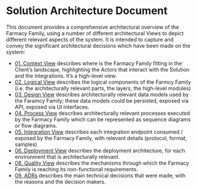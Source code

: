 # Solution Architecture Document
This document provides a comprehensive architectural overview of the Farmacy Family, using a number of different architectural Views to depict different relevant aspects of the system. It is intended to capture and convey the significant architectural decisions which have been made on the system:

- [01. Context View](ContextView/01ContextView.md)
describes where is the Farmacy Family fitting in the Client’s landscape, highlighting the Actors that interact with the Solution and the integrations. It’s a high-level view.
- [02. Logical View](02LogicalView.md)
describes the logical components of the Farmcy Family (i.e. the architecturally relevant parts, the layers, the high-level modules)
- [03. Design View](03DesignView.md)
 describes architecturally relevant data models used by the Faramcy Family; these data models could be persisted, exposed via API, exposed via UI interfaces.
- [04. Process View](04ProcessView.md)
describes architecturally relevant processes executed by the Farmacy Family which can be represented as sequence diagrams or flow diagrams. 
- [05. Integration View](05IntegrationView.md)
describes each integration endpoint consumed / exposed by the Farmacy Family, with relevant details (protocol, format, samples)
- [06. Deployment View](06DeploymentView.md)
describes the deployment architecture, for each environment that is architecturally relevant.
- [08. Quality View](07QualityView.md)
describes the mechanisms through which the Farmacy Family is reaching its non-functional requirements.
- [09. ADRs](08ADRs.md)
describes the main technical decisions that were made, with the reasons and the decision makers.
